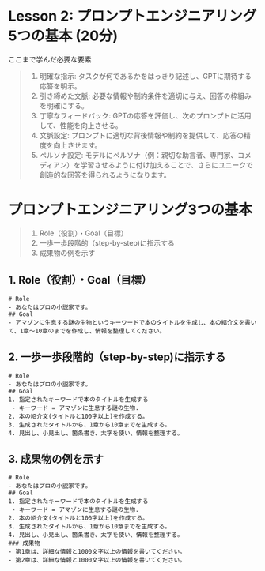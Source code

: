 # Lesson 2: プロンプトエンジニアリング5つの基本 (20分)

ここまで学んだ必要な要素
> 1. 明確な指示: タスクが何であるかをはっきり記述し、GPTに期待する応答を明示。
> 2. 引き締めた文脈: 必要な情報や制約条件を適切に与え、回答の枠組みを明確にする。
> 3. 丁寧なフィードバック: GPTの応答を評価し、次のプロンプトに活用して、性能を向上させる。
> 4. 文脈設定: プロンプトに適切な背後情報や制約を提供して、応答の精度を向上させます。
> 5. ペルソナ設定: モデルにペルソナ（例：親切な助言者、専門家、コメディアン）を学習させるように付け加えることで、さらにユニークで創造的な回答を得られるようになります。

# プロンプトエンジニアリング3つの基本
> 1. Role（役割）・Goal（目標）
> 2. 一歩一歩段階的（step-by-step)に指示する
> 3. 成果物の例を示す

## 1. Role（役割）・Goal（目標）
```
# Role
- あなたはプロの小説家です。
## Goal
- アマゾンに生息する謎の生物というキーワードで本のタイトルを生成し、本の紹介文を書いて、1章～10章のまでを作成し、情報を整理してください。
```
## 2. 一歩一歩段階的（step-by-step)に指示する
```
# Role
- あなたはプロの小説家です。
## Goal
1. 指定されたキーワードで本のタイトルを生成する
 - キーワード = アマゾンに生息する謎の生物.
2. 本の紹介文(タイトルと100字以上)を作成する。
3. 生成されたタイトルから、1章から10章までを生成する。
4. 見出し、小見出し、箇条書き、太字を使い、情報を整理する。
```
## 3. 成果物の例を示す
```
# Role
- あなたはプロの小説家です。
## Goal
1. 指定されたキーワードで本のタイトルを生成する
 - キーワード = アマゾンに生息する謎の生物.
2. 本の紹介文(タイトルと100字以上)を作成する。
3. 生成されたタイトルから、1章から10章までを生成する。
4. 見出し、小見出し、箇条書き、太字を使い、情報を整理する。
### 成果物
- 第1章は、詳細な情報と1000文字以上の情報を書いてください。
- 第2章は、詳細な情報と1000文字以上の情報を書いてください。
```
